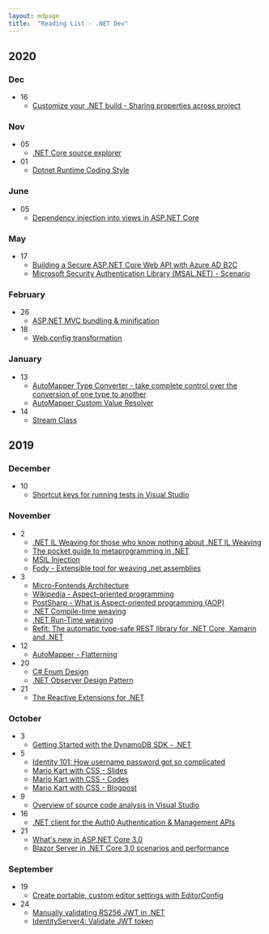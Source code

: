 ```yaml
---
layout: mdpage
title:  "Reading List - .NET Dev"
---
```


## 2020

### Dec
- 16
  - [Customize your .NET build - Sharing properties across project](https://docs.microsoft.com/en-us/visualstudio/msbuild/customize-your-build#directorybuildprops-and-directorybuildtargets )
  
### Nov
- 05
  - [.NET Core source explorer](https://source.dot.net/)
- 01
  - [Dotnet Runtime Coding Style](https://github.com/dotnet/runtime/blob/master/docs/coding-guidelines/coding-style.md)
  
### June
- 05
  - [Dependency injection into views in ASP.NET Core](https://docs.microsoft.com/en-us/aspnet/core/mvc/views/dependency-injection)
  
### May
- 17
  - [Building a Secure ASP.NET Core Web API with Azure AD B2C](http://www.techbubbles.com/aspnet/building-a-secure-asp-net-core-web-api/)
  - [Microsoft Security Authentication Library (MSAL.NET) - Scenario](https://github.com/AzureAD/microsoft-authentication-library-for-dotnet/wiki/scenarios)

### February
- 26
  - [ASP.NET MVC bundling & minification](https://docs.microsoft.com/en-us/aspnet/mvc/overview/performance/bundling-and-minification)
- 18
  - [Web.config transformation](https://blog.elmah.io/web-config-transformations-the-definitive-syntax-guide/)

### January
- 13
  - [AutoMapper Type Converter - take complete control over the conversion of one type to another](http://docs.automapper.org/en/stable/Custom-type-converters.html)
  - [AutoMapper Custom Value Resolver](https://docs.automapper.org/en/stable/Custom-value-resolvers.html)
- 14
  - [Stream Class](https://docs.microsoft.com/en-us/dotnet/api/system.io.stream?view=netframework-4.8)
  
## 2019

### December
- 10
  - [Shortcut keys for running tests in Visual Studio](http://blog.wibeck.org/2014/02/shortcut-keys-for-running-tests-in-visual-studio/)
  
### November
- 2
  - [.NET IL Weaving for those who know nothing about .NET IL Weaving](https://medium.com/@heytherewill/net-il-weaving-for-those-who-know-nothing-about-net-il-weaving-c0f7e461ef47)
  - [The pocket guide to metaprogramming in .NET](https://medium.com/@heytherewill/the-pocket-guide-to-metaprogramming-in-net-31aaee5b3855)
  - [MSIL Injection](https://www.postsharp.net/aop.net/msil-injection)
  - [Fody - Extensible tool for weaving .net assemblies](https://github.com/Fody/Home)
- 3
  - [Micro-Fontends Architecture](https://martinfowler.com/articles/micro-frontends.html)
  - [Wikipedia - Aspect-oriented programming](https://en.wikipedia.org/wiki/Aspect-oriented_programming)
  - [PostSharp - What is Aspect-oriented programming (AOP)](https://www.postsharp.net/aop.net)
  - [.NET Compile-time weaving](https://www.postsharp.net/aop.net/compiletime-weaving)
  - [.NET Run-Time weaving](https://www.postsharp.net/aop.net/runtime-weaving)
  - [Refit: The automatic type-safe REST library for .NET Core, Xamarin and .NET](https://github.com/reactiveui/refit)
- 12
  - [AutoMapper - Flatterning](https://automapper.readthedocs.io/en/latest/Flattening.html)
- 20
  - [C# Enum Design](https://docs.microsoft.com/en-us/dotnet/standard/design-guidelines/enum)
  - [.NET Observer Design Pattern](https://docs.microsoft.com/en-us/dotnet/standard/events/observer-design-pattern)
- 21
  - [The Reactive Extensions for .NET](https://github.com/dotnet/reactive)

### October
- 3
  - [Getting Started with the DynamoDB SDK - .NET](https://docs.aws.amazon.com/amazondynamodb/latest/developerguide/GettingStarted.NET.html)
- 5
  - [Identity 101: How username password got so complicated](https://www.youtube.com/watch?v=ga3u_4B7_Bw)
  - [Mario Kart with CSS - Slides](https://stephencook.dev/slides/mario-kart-css-talk/#/0/0)
  - [Mario Kart with CSS - Codes](https://codesandbox.io/s/zk15o120xl)
  - [Mario Kart with CSS - Blogpost](https://codeburst.io/mario-kart-css-7572bd2ce608)
- 9
  - [Overview of source code analysis in Visual Studio](https://docs.microsoft.com/en-gb/visualstudio/code-quality/roslyn-analyzers-overview)
- 16
  - [.NET client for the Auth0 Authentication & Management APIs](https://github.com/auth0/auth0.net)
- 21
  - [What's new in ASP.NET Core 3.0](https://docs.microsoft.com/en-gb/aspnet/core/release-notes/aspnetcore-3.0?view=aspnetcore-3.0)
  - [Blazor Server in .NET Core 3.0 scenarios and performance](https://devblogs.microsoft.com/aspnet/blazor-server-in-net-core-3-0-scenarios-and-performance/)
    
### September
- 19
  - [Create portable, custom editor settings with EditorConfig](https://docs.microsoft.com/en-us/visualstudio/ide/create-portable-custom-editor-options)
- 24
  - [Manually validating RS256 JWT in .NET](https://www.jerriepelser.com/blog/manually-validating-rs256-jwt-dotnet/)
  - [IdentityServer4: Validate JWT token](https://github.com/IdentityServer/IdentityServer4/blob/master/samples/Clients/src/MvcManual/Controllers/HomeController.cs#L148)


